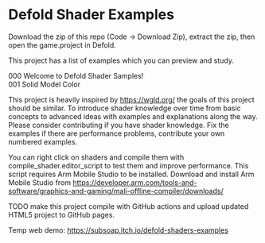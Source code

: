 # Defold Shader Examples

Download the zip of this repo (Code -> Download Zip), extract the zip, then open the game.project in Defold.

This project has a list of examples which you can preview and study.

000 Welcome to Defold Shader Samples!  
001 Solid Model Color  

This project is heavily inspired by https://wgld.org/ the goals of this project should be similar. To introduce shader knowledge over time from basic concepts to advanced ideas with examples and explanations along the way. Please consider contributing if you have shader knowledge. Fix the examples if there are performance problems, contribute your own numbered examples.

You can right click on shaders and compile them with compile_shader.editor_script to test them and improve performance. This script requires Arm Mobile Studio to be installed. Download and install Arm Mobile Studio from https://developer.arm.com/tools-and-software/graphics-and-gaming/mali-offline-compiler/downloads/

TODO make this project compile with GitHub actions and upload updated HTML5 project to GitHub pages.

Temp web demo: https://subsoap.itch.io/defold-shaders-examples
